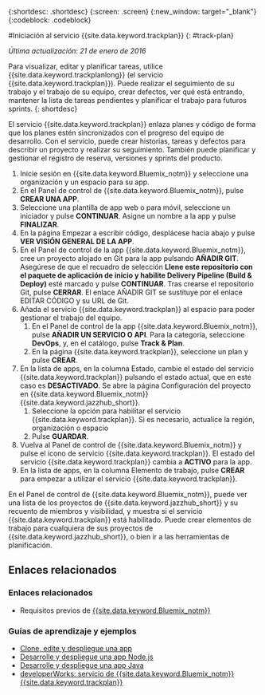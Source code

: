 {:shortdesc: .shortdesc}
{:screen: .screen}
{:new_window: target="_blank"}
{:codeblock: .codeblock}

#Iniciación al servicio {{site.data.keyword.trackplan}} {: #track-plan}  

*Última actualización: 21 de enero de 2016*

Para visualizar, editar y planificar tareas, utilice {{site.data.keyword.trackplanlong}} (el servicio {{site.data.keyword.trackplan}}). Puede realizar el seguimiento de su trabajo y el trabajo de su equipo, crear defectos, ver qué está entrando, mantener la lista de tareas pendientes y planificar el trabajo para futuros sprints.
{: shortdesc}

El servicio {{site.data.keyword.trackplan}} enlaza planes y código de forma que los planes estén sincronizados con el progreso del equipo de desarrollo. Con el servicio, puede crear historias, tareas y defectos para describir un proyecto y realizar su seguimiento. También puede planificar y gestionar el registro de reserva, versiones y sprints del producto.

1. Inicie sesión en {{site.data.keyword.Bluemix_notm}} y seleccione una organización y un espacio para su app.
1. En el Panel de control de {{site.data.keyword.Bluemix_notm}}, pulse **CREAR UNA APP**.
1. Seleccione una plantilla de app web o para móvil, seleccione un iniciador y pulse **CONTINUAR**. Asigne un nombre a la app y pulse **FINALIZAR**.
1. En la página Empezar a escribir código, desplácese hacia abajo y pulse **VER VISIÓN GENERAL DE LA APP**.
1. En el Panel de control de la app {{site.data.keyword.Bluemix_notm}}, cree un proyecto alojado en Git para la app pulsando **AÑADIR GIT**. Asegúrese de que el recuadro de selección **Llene este repositorio con el paquete de aplicación de inicio y habilite Delivery Pipeline (Build & Deploy)** esté marcado y pulse **CONTINUAR**. Tras crearse el repositorio Git, pulse **CERRAR**. El enlace AÑADIR GIT se sustituye por el enlace EDITAR CÓDIGO y su URL de Git.
1. Añada el servicio {{site.data.keyword.trackplan}} al espacio para poder gestionar el trabajo del equipo.
    1. En el Panel de control de la app {{site.data.keyword.Bluemix_notm}}, pulse **AÑADIR UN SERVICIO O API**. Para la categoría, seleccione **DevOps**, y, en el catálogo, pulse **Track & Plan**. 
    2. En la página {{site.data.keyword.trackplan}}, seleccione un plan y pulse **CREAR**.    
1. En la lista de apps, en la columna Estado, cambie el estado del servicio {{site.data.keyword.trackplan}} pulsando el estado actual, que en este caso es **DESACTIVADO**. Se abre la página Configuración del proyecto en {{site.data.keyword.Bluemix_notm}} {{site.data.keyword.jazzhub_short}}.
    1. Seleccione la opción para habilitar el servicio {{site.data.keyword.trackplan}}. Si es necesario, actualice la región, organización o espacio
    2. Pulse **GUARDAR**.  
1. Vuelva al Panel de control de {{site.data.keyword.Bluemix_notm}} y pulse el icono de servicio {{site.data.keyword.trackplan}}. El estado del servicio {{site.data.keyword.trackplan}} cambia a **ACTIVO** para la app.
1. En la lista de apps, en la columna Elemento de trabajo, pulse **CREAR** para empezar a utilizar el servicio {{site.data.keyword.trackplan}}.  

En el Panel de control de {{site.data.keyword.Bluemix_notm}}, puede ver una lista de los proyectos de {{site.data.keyword.jazzhub_short}} y su recuento de miembros y visibilidad, y muestra si el servicio {{site.data.keyword.trackplan}} está habilitado. Puede crear elementos de trabajo para cualquiera de sus proyectos de {{site.data.keyword.jazzhub_short}}, o bien ir a las herramientas de planificación.   

<article class="topic reference nested1" aria-labelledby="d68e338" lang="en-us" id="rellinks">
<h2 class="topictitle2" id="d68e338">Enlaces relacionados</h2>
<aside>
<div class="linklist" id="general"><h3 class="linklistlabel">Enlaces relacionados</h3>
<ul>
<li><img src="./sout.gif" alt="">Requisitos previos de <a href="https://developer.ibm.com/bluemix/support/#prereqs" rel="external" title="(Se abre en un nuevo separador o ventana)">{{site.data.keyword.Bluemix_notm}}</a></li>
</ul>
</div>

<div class="linklist" id="samples">
<h3 class="linklistlabel">Guías de aprendizaje y ejemplos</h3>
<ul>
<li><img src="./sout.gif" alt=""><a href="https://hub.jazz.net/tutorials/devopsweb/" rel="external" title="(Se abre en un nuevo separador o ventana)">Clone, edite y despliegue una app</a></li>
<li><img src="./sout.gif" alt=""><a href="https://hub.jazz.net/tutorials/jazzeditor" rel="external" title="(Se abre en un nuevo separador o ventana)">Desarrolle y despliegue una app Node.js</a></li>
<li><img src="./sout.gif" alt=""><a href="https://hub.jazz.net/tutorials/jazzeditorjava" rel="external" title="(Se abre en un nuevo separador o ventana)">Desarrolle y despliegue una app Java</a></li>
<li><img src="./sout.gif" alt=""><a href="http://www.ibm.com/developerworks/topics/track%20and%20plan%20service" rel="external" title="(Se abre en un nuevo separador o ventana)">developerWorks: servicio de {{site.data.keyword.Bluemix_notm}} {{site.data.keyword.trackplan}}</a></li>
</ul>
</div>
</aside>
</article>
